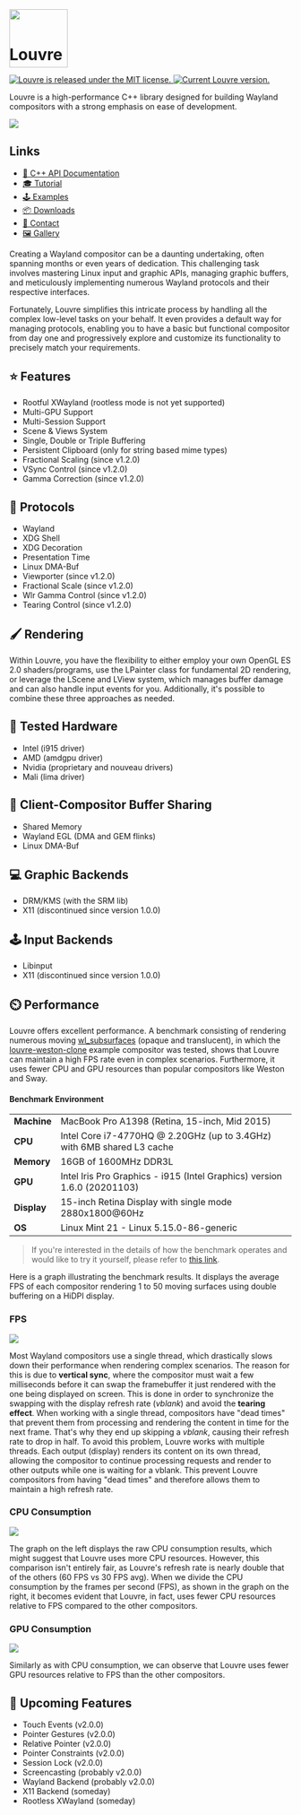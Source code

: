 
<img style="position:relative;margin:0px;padding:0;top:40px" src="https://i.imgur.com/cCT9KwN.png" width="104"/>
<h1 style="margin-top:0px;padding-top:0px">Louvre</h1>

<p align="left">
  <a href="https://github.com/CuarzoSoftware/Louvre/blob/main/LICENSE">
    <img src="https://img.shields.io/badge/license-MIT-blue.svg" alt="Louvre is released under the MIT license." />
  </a>
  <a href="https://github.com/CuarzoSoftware/Louvre">
    <img src="https://img.shields.io/badge/version-1.2.0-brightgreen" alt="Current Louvre version." />
  </a>
</p>

Louvre is a high-performance C++ library designed for building Wayland compositors with a strong emphasis on ease of development.

<img src="https://lh3.googleusercontent.com/pw/AIL4fc9VCmbRMl7f4ibvQqDrWpmLkXJ9W3MHHWKKE7g5oKcYSIrOut0mQEb1sDoblm9h35zUXk5zhwOwlWnM-soCtjeznhmA7yfRNqo-5a3PdwNYapM1vn4=w2400"/>

## Links

* [📖 C++ API Documentation](https://cuarzosoftware.github.io/Louvre/annotated.html)
* [🎓 Tutorial](https://cuarzosoftware.github.io/Louvre/md_md_tutorial_01.html)
* [🕹️ Examples](https://cuarzosoftware.github.io/Louvre/md_md__examples.html)
* [📦 Downloads](https://cuarzosoftware.github.io/Louvre/md_md__downloads.html)
* [💬 Contact](https://cuarzosoftware.github.io/Louvre/md_md__contact.html)
* [🖼️ Gallery](https://github.com/CuarzoSoftware/Louvre/blob/gallery/README.md)

Creating a Wayland compositor can be a daunting undertaking, often spanning months or even years of dedication. This challenging task involves mastering Linux input and graphic APIs, managing graphic buffers, and meticulously implementing numerous Wayland protocols and their respective interfaces.

Fortunately, Louvre simplifies this intricate process by handling all the complex low-level tasks on your behalf. It even provides a default way for managing protocols, enabling you to have a basic but functional compositor from day one and progressively explore and customize its functionality to precisely match your requirements.

## ⭐ Features

* Rootful XWayland (rootless mode is not yet supported)
* Multi-GPU Support
* Multi-Session Support
* Scene & Views System
* Single, Double or Triple Buffering
* Persistent Clipboard (only for string based mime types)
* Fractional Scaling (since v1.2.0)
* VSync Control (since v1.2.0)
* Gamma Correction (since v1.2.0)

## 🧩 Protocols

* Wayland
* XDG Shell
* XDG Decoration
* Presentation Time
* Linux DMA-Buf
* Viewporter (since v1.2.0)
* Fractional Scale (since v1.2.0)
* Wlr Gamma Control (since v1.2.0)
* Tearing Control (since v1.2.0)

## 🖌️ Rendering

Within Louvre, you have the flexibility to either employ your own OpenGL ES 2.0 shaders/programs, use the LPainter class for fundamental 2D rendering, or leverage the LScene and LView system, which manages buffer damage and can also handle input events for you. Additionally, it's possible to combine these three approaches as needed.

## 🔲 Tested Hardware

* Intel (i915 driver)
* AMD (amdgpu driver)
* Nvidia (proprietary and nouveau drivers)
* Mali (lima driver)

## 💬 Client-Compositor Buffer Sharing

* Shared Memory
* Wayland EGL (DMA and GEM flinks)
* Linux DMA-Buf

## 💻 Graphic Backends

* DRM/KMS (with the SRM lib)
* X11 (discontinued since version 1.0.0)

## 🕹️ Input Backends

* Libinput
* X11 (discontinued since version 1.0.0)

## ⏲️ Performance

Louvre offers excellent performance. A benchmark consisting of rendering numerous moving [wl_subsurfaces](https://wayland.app/protocols/wayland#wl_subsurface) (opaque and translucent), in which the [louvre-weston-clone](https://cuarzosoftware.github.io/Louvre/md_md__examples.html#weston) example compositor was tested, shows that Louvre can maintain a high FPS rate even in complex scenarios. Furthermore, it uses fewer CPU and GPU resources than popular compositors like Weston and Sway.

#### Benchmark Environment

<table>
  <tr>
    <td><strong>Machine</strong></td>
    <td>MacBook Pro A1398 (Retina, 15-inch, Mid 2015)</td>
  </tr>
  <tr>
    <td><strong>CPU</strong></td>
    <td>Intel Core i7-4770HQ @ 2.20GHz (up to 3.4GHz) with 6MB shared L3 cache</td>
  </tr>
  <tr>
    <td><strong>Memory</strong></td>
    <td>16GB of 1600MHz DDR3L</td>
  </tr>
  <tr>
    <td><strong>GPU</strong></td>
    <td>Intel Iris Pro Graphics - i915 (Intel Graphics) version 1.6.0 (20201103)</td>
  </tr>
  <tr>
    <td><strong>Display</strong></td>
    <td>15-inch Retina Display with single mode 2880x1800@60Hz</td>
  </tr>
  <tr>
    <td><strong>OS</strong></td>
    <td>Linux Mint 21 - Linux 5.15.0-86-generic</td>
  </tr>
</table>

> If you're interested in the details of how the benchmark operates and would like to try it yourself, please refer to [this link](https://github.com/CuarzoSoftware/Louvre/tree/main/src/benchmark).

Here is a graph illustrating the benchmark results. It displays the average FPS of each compositor rendering 1 to 50 moving surfaces using double buffering on a HiDPI display.

### FPS

<img src="https://lh3.googleusercontent.com/pw/AIL4fc_fcGPw-Yh1zkqxKdfEQucQVXH853Py1YXtTk7jHVACzIaYmYCId07D0hsdJ-FArkERPjJQR2shCc4swA7b1cy9X9EhvFPqLOR_kxV-C1eVQHey2m8=w2400"/>

Most Wayland compositors use a single thread, which drastically slows down their performance when rendering complex scenarios. The reason for this is due to **vertical sync**, where the compositor must wait a few milliseconds before it can swap the framebuffer it just rendered with the one being displayed on screen. This is done in order to synchronize the swapping with the display refresh rate (*vblank*) and avoid the **tearing effect**. When working with a single thread, compositors have "dead times" that prevent them from processing and rendering the content in time for the next frame. That's why they end up skipping a *vblank*, causing their refresh rate to drop in half.
To avoid this problem, Louvre works with multiple threads. Each output (display) renders its content on its own thread, allowing the compositor to continue processing requests and render to other outputs while one is waiting for a vblank. This prevent Louvre compositors from having "dead times" and therefore allows them to maintain a high refresh rate.

### CPU Consumption

<img src="https://lh3.googleusercontent.com/pw/AIL4fc9YhNEf4Rjsqsz49aFtMjyjifDxE9aKgxoOLsfTdJwIu-CqEJr3MJHALX9pgJp05kYJY1z1YBTZjUCQcIAf-gjvRAsumqzEyDm88t1E9SL4aCzaZBo=w2400"/>

The graph on the left displays the raw CPU consumption results, which might suggest that Louvre uses more CPU resources. However, this comparison isn't entirely fair, as Louvre's refresh rate is nearly double that of the others (60 FPS vs 30 FPS avg). When we divide the CPU consumption by the frames per second (FPS), as shown in the graph on the right, it becomes evident that Louvre, in fact, uses fewer CPU resources relative to FPS compared to the other compositors.

### GPU Consumption

<img src="https://lh3.googleusercontent.com/pw/AIL4fc-bzBT_dchcsaVgIOE1iw4iQ2KF_AZ9WItQFXSf2bILxNiaQSpLaXaEkR5p06jb7qdjOqZeYV2m-vHt1KyBed7TH2IQ0jas-lkmxIbcFRAj1w0BojU=w2400"/>

Similarly as with CPU consumption, we can observe that Louvre uses fewer GPU resources relative to FPS than the other compositors.

## 🔨 Upcoming Features

* Touch Events (v2.0.0)
* Pointer Gestures (v2.0.0)
* Relative Pointer (v2.0.0)
* Pointer Constraints (v2.0.0)
* Session Lock (v2.0.0)
* Screencasting (probably v2.0.0)
* Wayland Backend (probably v2.0.0)
* X11 Backend (someday)
* Rootless XWayland (someday)

